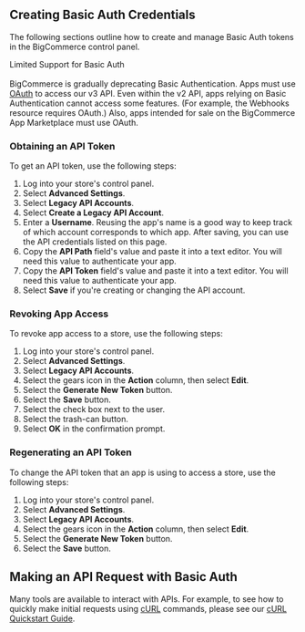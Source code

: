 ## <span class="jumptarget" id="basiccred"> Creating Basic Auth Credentials </span>

The following sections outline how to create and manage Basic Auth tokens in the BigCommerce control panel.

<aside class="warning">
<span class="aside-warning-hd">Limited Support for Basic Auth </span><br><br>
BigCommerce is gradually deprecating Basic Authentication. Apps must use <a href="#building-oauth-apps">OAuth</a> to access our v3 API.   
Even within the v2 API, apps relying on Basic Authentication cannot access some features. (For example, the Webhooks resource requires OAuth.) Also, apps intended for sale on the BigCommerce App Marketplace must use OAuth.
</aside>

### <span class="jumptarget" id="pvt_token"> Obtaining an API Token </span>

To get an API token, use the following steps:

1.  Log into your store's control panel.
2.  Select **Advanced Settings**.
3.  Select **Legacy API Accounts**.
4.  Select **Create a Legacy API Account**.
5.  Enter a **Username**. Reusing the app's name is a good way to keep track of which account corresponds to which app. After saving, you can use the API credentials listed on this page.
6.  Copy the **API Path** field's value and paste it into a text editor. You will need this value to authenticate your app.
7.  Copy the **API Token** field's value and paste it into a text editor. You will need this value to authenticate your app.
8.  Select **Save** if you're creating or changing the API account.

### <span class="jumptarget"> Revoking App Access </span>

To revoke app access to a store, use the following steps:

1.  Log into your store's control panel.
2.  Select **Advanced Settings**.
3.  Select **Legacy API Accounts**.
4.  Select the gears icon in the **Action** column, then select **Edit**.
5.  Select the **Generate New Token** button.
6.  Select the **Save** button.
7.  Select the check box next to the user.
8.  Select the trash-can button.
9.  Select **OK** in the confirmation prompt.

### <span class="jumptarget"> Regenerating an API Token </span>

To change the API token that an app is using to access a store, use the following steps:

1.  Log into your store's control panel.
2.  Select **Advanced Settings**.
3.  Select **Legacy API Accounts**.
4.  Select the gears icon in the **Action** column, then select **Edit**.
5.  Select the **Generate New Token** button.
6.  Select the **Save** button.

## <span class="jumptarget" id="request_basic"> Making an API Request with Basic Auth </span>

Many tools are available to interact with APIs. For example, to see how to quickly make initial requests using <a href="https://en.wikipedia.org/wiki/CURL" target="_blank">cURL</a> commands, please see our [cURL Quickstart Guide](#curl-quickstart-guide).